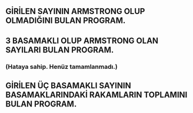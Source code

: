 ## GİRİLEN SAYININ ARMSTRONG OLUP OLMADIĞINI BULAN PROGRAM.

## 3 BASAMAKLI OLUP ARMSTRONG OLAN SAYILARI BULAN PROGRAM.
### (Hataya sahip. Henüz tamamlanmadı.)

## GİRİLEN ÜÇ BASAMAKLI SAYININ BASAMAKLARINDAKİ RAKAMLARIN TOPLAMINI BULAN PROGRAM.